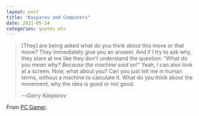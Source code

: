 ```yaml
---
layout: post
title: "Kasparov and Computers"
date: 2021-05-24
categories: quotes etc
---
```


> [They] are being asked what do you think about this move or that move? They
> immediately give you an answer. And if I try to ask why, they stare at me like
> they don't understand the question: _"What do you mean why? Because the machine
> said so!"_  Yeah, I can also look at a screen. Now, what about you? Can you
> just tell me in human terms, without a machine to calculate it. What do you
> think about the movement, why the idea is good or not good.
>
> —<cite>Garry Kasparov</cite>

From [PC Gamer][1].

[1]: https://www.pcgamer.com/garry-kasparov-the-greatest-chess-player-in-history-talks-the-game-of-kings-in-the-computer-age/
